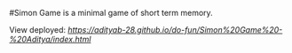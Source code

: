 #Simon Game is a minimal game of short term memory.

View deployed: _https://adityab-28.github.io/do-fun/Simon%20Game%20-%20Aditya/index.html_
